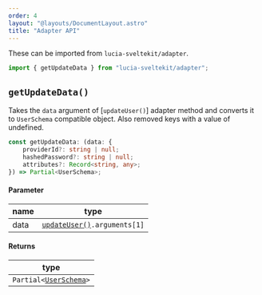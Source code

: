 ```yaml
---
order: 4
layout: "@layouts/DocumentLayout.astro"
title: "Adapter API"
---
```


These can be imported from `lucia-sveltekit/adapter`.

```ts
import { getUpdateData } from "lucia-sveltekit/adapter";
```

## `getUpdateData()`

Takes the `data` argument of [`updateUser()`] adapter method and converts it to `UserSchema` compatible object. Also removed keys with a value of undefined.

```ts
const getUpdateData: (data: {
    providerId?: string | null;
    hashedPassword?: string | null;
    attributes?: Record<string, any>;
}) => Partial<UserSchema>;
```

#### Parameter

| name | type                                                                            |
| ---- | ------------------------------------------------------------------------------- |
| data | [`updateUser()`](/reference/adapters/custom-adapters#updateuser)`.arguments[1]` |

#### Returns

| type                                                                        |
| --------------------------------------------------------------------------- |
| `Partial<`[`UserSchema`](/reference/adapters/database-model#schema-type)`>` |
